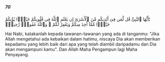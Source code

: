 ##### 70

<span class="ayah">يَٰٓأَيُّهَا ٱلنَّبِىُّ قُل لِّمَن فِىٓ أَيْدِيكُم مِّنَ ٱلْأَسْرَىٰٓ إِن يَعْلَمِ ٱللَّهُ فِى قُلُوبِكُمْ خَيْرًۭا يُؤْتِكُمْ خَيْرًۭا مِّمَّآ أُخِذَ مِنكُمْ وَيَغْفِرْ لَكُمْ ۗ وَٱللَّهُ غَفُورٌۭ رَّحِيمٌۭ</span>

<span class="ayah_translation">Hai Nabi, katakanlah kepada tawanan-tawanan yang ada di tanganmu: "Jika Allah mengetahui ada kebaikan dalam hatimu, niscaya Dia akan memberikan kepadamu yang lebih baik dari apa yang telah diambil daripadamu dan Dia akan mengampuni kamu". Dan Allah Maha Pengampun lagi Maha Penyayang.</span>
